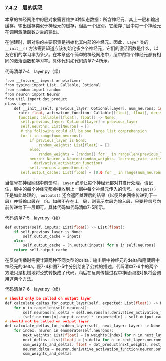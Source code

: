 ### 7.4.2　层的实现

本章的神经网络中的层对象需要维护3种状态数据：所含神经元、其上一层和输出缓存。输出缓存类似于神经元的缓存，但高一个级别。它缓存了层中每一个神经元在调用激活函数之后的输出。

在创建时，层对象的主要职责是初始化其内部的神经元。因此， `Layer` 类的 `__init__()` 方法需要知道应该初始化多少个神经元，它们的激活函数是什么，以及它们的学习率为多少。在本章这个简单的神经网络中，层中的每个神经元都有相同的激活函数和学习率。具体代码如代码清单7-4所示。

代码清单7-4　layer.py（续）

```c
from __future__ import annotations
from typing import List, Callable, Optional
from random import random
from neuron import Neuron
from util import dot_product
class Layer:
    def __init__(self, previous_layer: Optional[Layer], num_neurons: int, learning_
      rate: float, activation_function: Callable[[float], float], derivative_activation_
      function: Callable[[float], float]) -> None:
       self.previous_layer: Optional[Layer] = previous_layer
       self.neurons: List[Neuron] = []
       # the following could all be one large list comprehension 
       for i in range(num_neurons):
           if previous_layer is None:
               random_weights: List[float] = []
           else:
               random_weights = [random() for _ in range(len(previous_layer.neurons))]
           neuron: Neuron = Neuron(random_weights, learning_rate, activation_function, 
             derivative_activation_function)
           self.neurons.append(neuron)
       self.output_cache: List[float] = [0.0 for _ in range(num_neurons)]

```

当信号在神经网络中前馈时， `Layer` 必须让每个神经元都对其进行处理。请记住，层中的每个神经元都会接收到上一层中每个神经元传入的信号。 `outputs()` 正是如此处理的。 `outputs()` 还会返回处理后的结果（以便经由网络传递到下一层）并将输出缓存一份。如果不存在上一层，则表示本层为输入层，只要将信号向前传递给下一层即可。具体代码如代码清单7-5所示。

代码清单7-5　layer.py（续）

```c
def outputs(self, inputs: List[float]) -> List[float]:
    if self.previous_layer is None:
        self.output_cache = inputs
    else:
        self.output_cache = [n.output(inputs) for n in self.neurons]
    return self.output_cache

```

在反向传播时需要计算两种不同类型的delta：输出层中神经元的delta和隐藏层中神经元的delta。图7-4和图7-5中分别给出了公式的描述，代码清单7-6中的两个方法只是机械地将公式转换成了代码。稍后在反向传播过程中神经网络对象将会调用这两个方法。

代码清单7-6　layer.py（续）

```c
# should only be called on output layer
def calculate_deltas_for_output_layer(self, expected: List[float]) -> None:
    for n in range(len(self.neurons)):
        self.neurons[n].delta = self.neurons[n].derivative_activation_function
        (self.neurons[n].output_cache) * (expected[n] - self.output_cache[n])
# should not be called on output layer
def calculate_deltas_for_hidden_layer(self, next_layer: Layer) -> None:
    for index, neuron in enumerate(self.neurons):
        next_weights: List[float] = [n.weights[index] for n in next_layer.neurons]
        next_deltas: List[float] = [n.delta for n in next_layer.neurons]
        sum_weights_and_deltas: float = dot_product(next_weights, next_deltas)
        neuron.delta = neuron.derivative_activation_function(neuron.output_cache) *
        sum_weights_and_deltas

```

